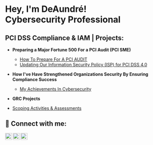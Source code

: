 <h1>Hey, I'm DeAundré! <br/><a>Cybersecurity Professional</a> <a </a></h1>

<h2>PCI DSS Compliance & IAM | Projects:</h2>

- <b>Preparing a Major Fortune 500 For a PCI Audit (PCI SME)</b>
  - [How To Prepare For A PCI AUDIT](https://drive.google.com/file/d/1RuA4DwFtlviVC3FEbwrIA_yci03Q-ZMd/view?usp=sharing)
  - [Updating Our Information Security Policy (ISP) for PCI DSS 4.0](https://drive.google.com/file/d/1quw-ISp96v6i7ynBw5qn7QjHmzRI7yeO/view?usp=sharing)

- <b>How I've Have Strengthened Organizations Security By Ensuring Compliance Success</b>
  - [My Achievements In Cybersecurity](https://github.com/DeAundreN/Achievements) 

- <b>GRC Projects</b>
 - [Scoping Activities & Assessments](https://github.com/DeAundreN/Scoping-Activities-and-Assessments)
<h2> 🤳 Connect with me:</h2>

[<img align="left" alt="DeAundreN | LinkedIn" width="22px" src="https://cdn.jsdelivr.net/npm/simple-icons@v3/icons/linkedin.svg" />][linkedin]
[<img align="left" alt="DeAundreN | Twitter" width="22px" src="https://cdn.jsdelivr.net/npm/simple-icons@v3/icons/twitter.svg" />][twitter]
[<img align="left" alt="DeAundreN | Instagram" width="22px" src="https://cdn.jsdelivr.net/npm/simple-icons@v3/icons/instagram.svg" />][instagram]

[linkedin]: http://linkedin.com/in/deaundre
[twitter]: https://twitter.com/Dre_Dior
[instagram]: https://www.instagram.com/Dre.Dior/

